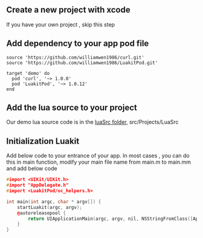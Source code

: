 Create a new project with xcode
-----------------------------
If you have your own project , skip this step

Add dependency to your app pod file
-----------------------------


```	
source 'https://github.com/williamwen1986/curl.git'
source 'https://github.com/williamwen1986/LuakitPod.git'

target 'demo' do
  pod 'curl', '~> 1.0.0'
  pod 'LuakitPod', '~> 1.0.12'
end
```

Add the lua source to your project
-----------------------------
Our demo lua source code is in the [luaSrc folder](https://github.com/williamwen1986/Luakit/tree/master/LuaKitProject/src/Projects/LuaSrc), src/Projects/LuaSrc

Initialization Luakit
-----------------------------
Add below code to your entrance of your app. In most cases , you can do this in main function, modify your main file name from main.m to main.mm and add below code

```c++
#import <UIKit/UIKit.h>
#import "AppDelegate.h"
#import <LuakitPod/oc_helpers.h>

int main(int argc, char * argv[]) {
    startLuakit(argc, argv);
    @autoreleasepool {
        return UIApplicationMain(argc, argv, nil, NSStringFromClass([AppDelegate class]));
    }
}
```
